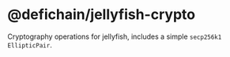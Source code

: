# @defichain/jellyfish-crypto

Cryptography operations for jellyfish, includes a simple `secp256k1` `EllipticPair`.

